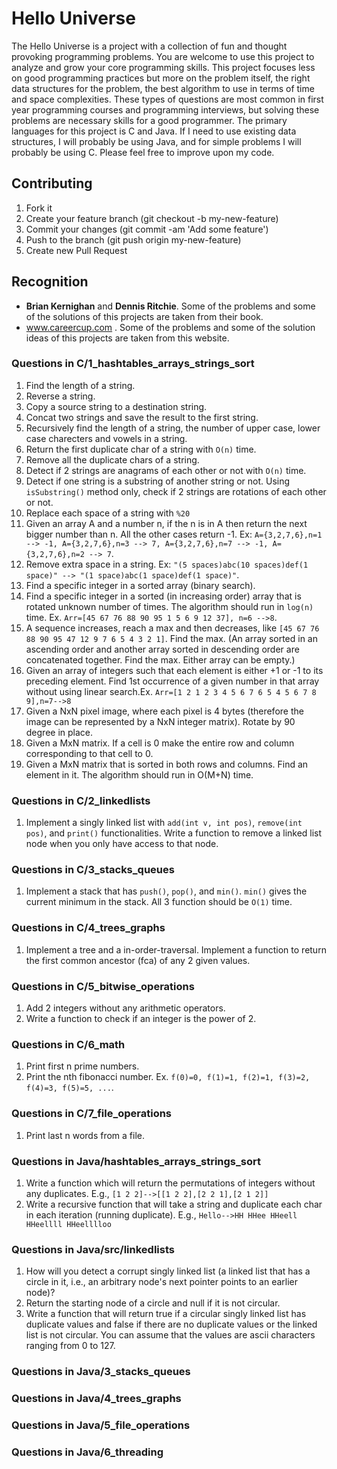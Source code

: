 # Hello Universe


The Hello Universe is a project with a collection of fun and thought provoking programming problems. You are welcome to use this project to analyze and grow your core programming skills. This project focuses less on good programming practices but more on the problem itself, the right data structures for the problem, the best algorithm to use in terms of time and space complexities. These types of questions are most common in first year programming courses and programming interviews, but solving these problems are necessary skills for a good programmer. The primary languages for this project is C and Java. If I need to use existing data structures, I will probably be using Java, and for simple problems I will probably be using C. Please feel free to improve upon my code.

## Contributing

1. Fork it
2. Create your feature branch (git checkout -b my-new-feature)
3. Commit your changes (git commit -am 'Add some feature')
4. Push to the branch (git push origin my-new-feature)
5. Create new Pull Request

## Recognition

* **Brian Kernighan** and **Dennis Ritchie**. Some of the problems and some of the solutions of this projects are taken from their book.
* www.careercup.com . Some of the problems and some of the solution ideas of this projects are taken from this website.



### Questions in C/1_hashtables_arrays_strings_sort


1. Find the length of a string.
2. Reverse a string.
3. Copy a source string to a destination string.
4. Concat two strings and save the result to the first string.
5. Recursively find the length of a string, the number of upper case, lower case charecters and vowels in a string.
6. Return the first duplicate char of a string with `O(n)` time.
7. Remove all the duplicate chars of a string.
8. Detect if 2 strings are anagrams of each other or not with `O(n)` time.
9. Detect if one string is a substring of another string or not. Using `isSubstring()` method only, check if 2 strings are rotations of each other or not.
10. Replace each space of a string with `%20`
11. Given an array A and a number n, if the n is in A then return the next bigger number than n. All the other cases return -1. Ex: `A={3,2,7,6},n=1 --> -1, A={3,2,7,6},n=3 --> 7, A={3,2,7,6},n=7 --> -1, A={3,2,7,6},n=2 --> 7`.
12. Remove extra space in a string. Ex: `"(5 spaces)abc(10 spaces)def(1 space)" --> "(1 space)abc(1 space)def(1 space)"`.
13. Find a specific integer in a sorted array (binary search).
14. Find a specific integer in a sorted (in increasing order) array that is rotated unknown number of times. The algorithm should run in `log(n)` time. Ex.  `Arr=[45 67 76 88 90 95 1 5 6 9 12 37], n=6 -->8`.
15. A sequence increases, reach a max and then decreases, like `[45 67 76 88 90 95 47 12 9 7 6 5 4 3 2 1]`. Find the max. (An array sorted in an ascending order and another array sorted in descending order are concatenated together. Find the max. Either array can be empty.)
16. Given an array of integers such that each element is either +1 or -1 to its preceding element. Find 1st occurrence of a given number in that array without using linear search.Ex. `Arr=[1 2 1 2 3 4 5 6 7 6 5 4 5 6 7 8 9],n=7-->8`
17. Given a NxN pixel image, where each pixel is 4 bytes (therefore the image can be represented by a NxN integer matrix). Rotate by 90 degree in place.
18. Given a MxN matrix. If a cell is 0 make the entire row and column corresponding to that cell to 0.
19. Given a MxN matrix that is sorted in both rows and columns. Find an element in it. The algorithm should run in O(M+N) time.



### Questions in C/2_linkedlists


1. Implement a singly linked list with `add(int v, int pos)`, `remove(int pos)`, and `print()` functionalities. Write a function to remove a linked list node when you only have access to that node.


### Questions in C/3_stacks_queues


1. Implement a stack that has `push()`, `pop()`, and `min()`. `min()` gives the current minimum in the stack. All 3 function should be `O(1)` time. 


### Questions in C/4_trees_graphs


1. Implement a tree and a in-order-traversal. Implement a function to return the first common ancestor (fca) of any 2 given values.


### Questions in C/5_bitwise_operations


1. Add 2 integers without any arithmetic operators. 
2. Write a function to check if an integer is the power of 2.


### Questions in C/6_math


1. Print first n prime numbers.
2. Print the nth fibonacci number. Ex. `f(0)=0, f(1)=1, f(2)=1, f(3)=2, f(4)=3, f(5)=5, ...`.


### Questions in C/7_file_operations
1. Print last n words from a file.




### Questions in Java/hashtables_arrays_strings_sort

1. Write a function which will return the permutations of integers without any duplicates. E.g., `[1 2 2]-->[[1 2 2],[2 2 1],[2 1 2]]`
2. Write a recursive function that will take a string and duplicate each char in each iteration (running duplicate). E.g., `Hello-->HH HHee HHeell HHeellll HHeelllloo`


### Questions in Java/src/linkedlists

1. How will you detect a corrupt singly linked list (a linked list that has a circle in it, i.e., an arbitrary node's next pointer points to an earlier node)?
2. Return the starting node of a circle and null if it is not circular.
3. Write a function that will return true if a circular singly linked list has duplicate values and false if there are no duplicate values or the linked list is not circular. You can assume that the values are ascii characters ranging from 0 to 127.





### Questions in Java/3_stacks_queues





### Questions in Java/4_trees_graphs




### Questions in Java/5_file_operations




### Questions in Java/6_threading

